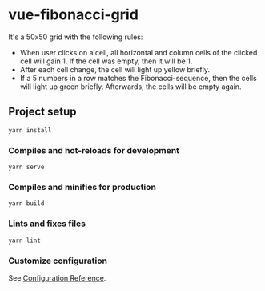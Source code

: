 # vue-fibonacci-grid

It's a 50x50 grid with the following rules:

- When user clicks on a cell, all horizontal and column cells of the clicked cell will gain 1. If the cell was empty, then it will be 1.
- After each cell change, the cell will light up yellow briefly.
- If a 5 numbers in a row matches the Fibonacci-sequence, then the cells will light up green briefly. Afterwards, the cells will be empty again.


## Project setup
```
yarn install
```

### Compiles and hot-reloads for development
```
yarn serve
```

### Compiles and minifies for production
```
yarn build
```

### Lints and fixes files
```
yarn lint
```

### Customize configuration
See [Configuration Reference](https://cli.vuejs.org/config/).
